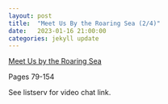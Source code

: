 ```yaml
---
layout: post
title:  "Meet Us By the Roaring Sea (2/4)"
date:   2023-01-16 21:00:00
categories: jekyll update
---
```


[Meet Us by the Roaring Sea](https://bookshop.org/p/books/meet-us-by-the-roaring-sea-akil-kumarasamy/18222498?aid=13448&ean=9780374177706&listref=civic-tech-book-club-reading-list)

Pages 79-154

See listserv for video chat link. 
